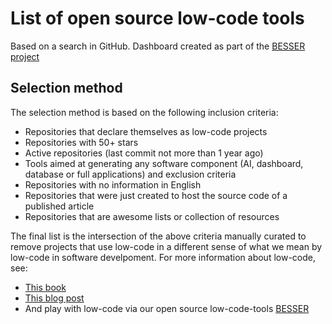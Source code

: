 # List of open source low-code tools

Based on a search in GitHub. Dashboard created as part of the [BESSER project](https://github.com/besser-pearl)

## Selection method
The selection method is based on the following inclusion criteria:
- Repositories that declare themselves as low-code projects
- Repositories with 50+ stars
- Active repositories (last commit not more than 1 year ago)
- Tools aimed at generating any software component (AI, dashboard, database or full applications)
and exclusion criteria
- Repositories with no information in English
- Repositories that were just created to host the source code of a published article
- Repositories that are awesome lists or collection of resources

The final list is the intersection of the above criteria manually curated to remove projects that use low-code in a different sense of what we mean by low-code in software develpoment. For more information about low-code, see:

- [This book](https://lowcode-book.com/)
- [This blog post](https://modeling-languages.com/low-code-vs-model-driven/)
- And play with low-code via our open source low-code-tools [BESSER](https://github.com/BESSER-PEARL/BESSER)
